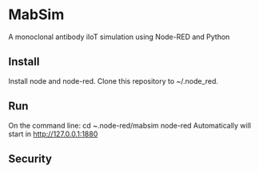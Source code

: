 # MabSim
A monoclonal antibody iIoT simulation using Node-RED and Python

## Install
Install node and node-red. Clone this repository to ~/.node_red.

## Run
On the command line:
cd ~.node-red/mabsim
node-red
Automatically will start in http://127.0.0.1:1880

## Security
